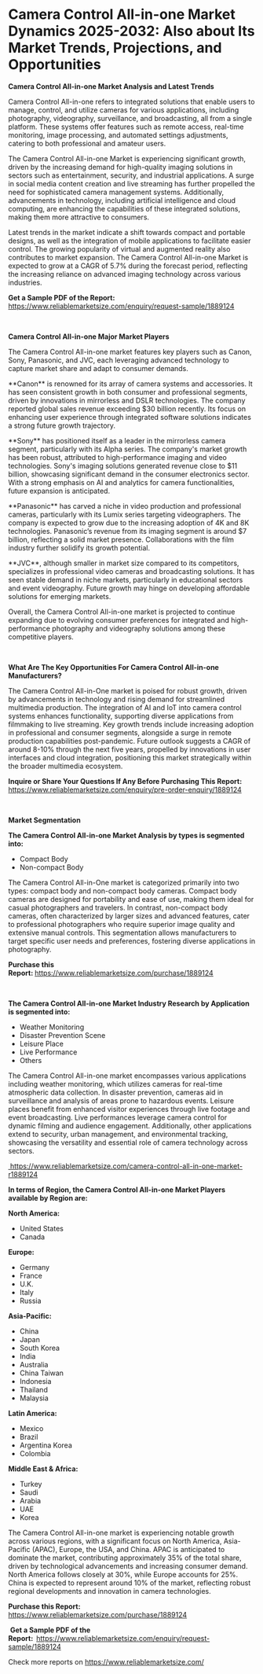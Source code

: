 <p><h1>Camera Control All-in-one Market Dynamics 2025-2032: Also about Its Market Trends, Projections, and Opportunities</h1></p><p><strong>Camera Control All-in-one Market Analysis and Latest Trends</strong></p>
<p><p>Camera Control All-in-one refers to integrated solutions that enable users to manage, control, and utilize cameras for various applications, including photography, videography, surveillance, and broadcasting, all from a single platform. These systems offer features such as remote access, real-time monitoring, image processing, and automated settings adjustments, catering to both professional and amateur users.</p><p>The Camera Control All-in-one Market is experiencing significant growth, driven by the increasing demand for high-quality imaging solutions in sectors such as entertainment, security, and industrial applications. A surge in social media content creation and live streaming has further propelled the need for sophisticated camera management systems. Additionally, advancements in technology, including artificial intelligence and cloud computing, are enhancing the capabilities of these integrated solutions, making them more attractive to consumers.</p><p>Latest trends in the market indicate a shift towards compact and portable designs, as well as the integration of mobile applications to facilitate easier control. The growing popularity of virtual and augmented reality also contributes to market expansion. The Camera Control All-in-one Market is expected to grow at a CAGR of 5.7% during the forecast period, reflecting the increasing reliance on advanced imaging technology across various industries.</p></p>
<p><strong>Get a Sample PDF of the Report:&nbsp;</strong> <a href="https://www.reliablemarketsize.com/enquiry/request-sample/1889124?utm_campaign=2936&utm_medium=2&utm_source=Github&utm_content=ia&utm_term=28032025&utm_id=camera-control-all-in-one">https://www.reliablemarketsize.com/enquiry/request-sample/1889124</a></p>
<p>&nbsp;</p>
<p><strong>Camera Control All-in-one Major Market Players</strong></p>
<p><p>The Camera Control All-in-one market features key players such as Canon, Sony, Panasonic, and JVC, each leveraging advanced technology to capture market share and adapt to consumer demands.</p><p>**Canon** is renowned for its array of camera systems and accessories. It has seen consistent growth in both consumer and professional segments, driven by innovations in mirrorless and DSLR technologies. The company reported global sales revenue exceeding $30 billion recently. Its focus on enhancing user experience through integrated software solutions indicates a strong future growth trajectory.</p><p>**Sony** has positioned itself as a leader in the mirrorless camera segment, particularly with its Alpha series. The company's market growth has been robust, attributed to high-performance imaging and video technologies. Sony's imaging solutions generated revenue close to $11 billion, showcasing significant demand in the consumer electronics sector. With a strong emphasis on AI and analytics for camera functionalities, future expansion is anticipated.</p><p>**Panasonic** has carved a niche in video production and professional cameras, particularly with its Lumix series targeting videographers. The company is expected to grow due to the increasing adoption of 4K and 8K technologies. Panasonic’s revenue from its imaging segment is around $7 billion, reflecting a solid market presence. Collaborations with the film industry further solidify its growth potential.</p><p>**JVC**, although smaller in market size compared to its competitors, specializes in professional video cameras and broadcasting solutions. It has seen stable demand in niche markets, particularly in educational sectors and event videography. Future growth may hinge on developing affordable solutions for emerging markets.</p><p>Overall, the Camera Control All-in-one market is projected to continue expanding due to evolving consumer preferences for integrated and high-performance photography and videography solutions among these competitive players.</p></p>
<p>&nbsp;</p>
<p><strong>What Are The Key Opportunities For Camera Control All-in-one Manufacturers?</strong></p>
<p><p>The Camera Control All-in-One market is poised for robust growth, driven by advancements in technology and rising demand for streamlined multimedia production. The integration of AI and IoT into camera control systems enhances functionality, supporting diverse applications from filmmaking to live streaming. Key growth trends include increasing adoption in professional and consumer segments, alongside a surge in remote production capabilities post-pandemic. Future outlook suggests a CAGR of around 8-10% through the next five years, propelled by innovations in user interfaces and cloud integration, positioning this market strategically within the broader multimedia ecosystem.</p></p>
<p><strong>Inquire or Share Your Questions If Any Before Purchasing This Report:</strong> <a href="https://www.reliablemarketsize.com/enquiry/pre-order-enquiry/1889124?utm_campaign=2936&utm_medium=2&utm_source=Github&utm_content=ia&utm_term=28032025&utm_id=camera-control-all-in-one">https://www.reliablemarketsize.com/enquiry/pre-order-enquiry/1889124</a></p>
<p>&nbsp;</p>
<p><strong>Market Segmentation</strong></p>
<p><strong>The Camera Control All-in-one Market Analysis by types is segmented into:</strong></p>
<p><ul><li>Compact Body</li><li>Non-compact Body</li></ul></p>
<p><p>The Camera Control All-in-One market is categorized primarily into two types: compact body and non-compact body cameras. Compact body cameras are designed for portability and ease of use, making them ideal for casual photographers and travelers. In contrast, non-compact body cameras, often characterized by larger sizes and advanced features, cater to professional photographers who require superior image quality and extensive manual controls. This segmentation allows manufacturers to target specific user needs and preferences, fostering diverse applications in photography.</p></p>
<p><strong>Purchase this Report:&nbsp;</strong><a href="https://www.reliablemarketsize.com/purchase/1889124?utm_campaign=2936&utm_medium=2&utm_source=Github&utm_content=ia&utm_term=28032025&utm_id=camera-control-all-in-one">https://www.reliablemarketsize.com/purchase/1889124</a></p>
<p>&nbsp;</p>
<p><strong>The Camera Control All-in-one Market Industry Research by Application is segmented into:</strong></p>
<p><ul><li>Weather Monitoring</li><li>Disaster Prevention Scene</li><li>Leisure Place</li><li>Live Performance</li><li>Others</li></ul></p>
<p><p>The Camera Control All-in-one market encompasses various applications including weather monitoring, which utilizes cameras for real-time atmospheric data collection. In disaster prevention, cameras aid in surveillance and analysis of areas prone to hazardous events. Leisure places benefit from enhanced visitor experiences through live footage and event broadcasting. Live performances leverage camera control for dynamic filming and audience engagement. Additionally, other applications extend to security, urban management, and environmental tracking, showcasing the versatility and essential role of camera technology across sectors.</p></p>
<p><a href="https://www.reliablemarketsize.com/camera-control-all-in-one-market-r1889124?utm_campaign=2936&utm_medium=2&utm_source=Github&utm_content=ia&utm_term=28032025&utm_id=camera-control-all-in-one">&nbsp;https://www.reliablemarketsize.com/camera-control-all-in-one-market-r1889124</a></p>
<p><strong>In terms of Region, the Camera Control All-in-one Market Players available by Region are:</strong></p>
<p>
    <p> <strong> North America: </strong>
        <ul>
            <li>United States</li>
            <li>Canada</li>
        </ul>
        </p> 
    <p> <strong> Europe: </strong>
        <ul>
            <li>Germany</li>
            <li>France</li>
            <li>U.K.</li>
            <li>Italy</li>
            <li>Russia</li>
        </ul>
        </p> 
    <p> <strong> Asia-Pacific: </strong>
        <ul>
            <li>China</li>
            <li>Japan</li>
            <li>South Korea</li>
            <li>India</li>
            <li>Australia</li>
            <li>China Taiwan</li>
            <li>Indonesia</li>
            <li>Thailand</li>
            <li>Malaysia</li>
        </ul>
        </p> 
    <p> <strong> Latin America: </strong>
        <ul>
            <li>Mexico</li>
            <li>Brazil</li>
            <li>Argentina Korea</li>
            <li>Colombia</li>
        </ul>
        </p> 
    <p> <strong> Middle East & Africa: </strong>
        <ul>
            <li>Turkey</li>
            <li>Saudi</li>
            <li>Arabia</li>
            <li>UAE</li>
            <li>Korea</li>
        </ul>
    </p>
    </p>
<p><p>The Camera Control All-in-one market is experiencing notable growth across various regions, with a significant focus on North America, Asia-Pacific (APAC), Europe, the USA, and China. APAC is anticipated to dominate the market, contributing approximately 35% of the total share, driven by technological advancements and increasing consumer demand. North America follows closely at 30%, while Europe accounts for 25%. China is expected to represent around 10% of the market, reflecting robust regional developments and innovation in camera technologies.</p></p>
<p><strong>Purchase this Report: </strong><a href="https://www.reliablemarketsize.com/purchase/1889124?utm_campaign=2936&utm_medium=2&utm_source=Github&utm_content=ia&utm_term=28032025&utm_id=camera-control-all-in-one">https://www.reliablemarketsize.com/purchase/1889124</a></p>
<p>&nbsp;<strong>Get a Sample PDF of the Report:&nbsp;&nbsp;</strong><a href="https://www.reliablemarketsize.com/enquiry/request-sample/1889124?utm_campaign=2936&utm_medium=2&utm_source=Github&utm_content=ia&utm_term=28032025&utm_id=camera-control-all-in-one">https://www.reliablemarketsize.com/enquiry/request-sample/1889124</a></p>
<p><strong></strong></p>
<p>Check more reports on <a href="https://www.reliablemarketsize.com/?utm_campaign=2936&utm_medium=2&utm_source=Github&utm_content=ia&utm_term=28032025&utm_id=camera-control-all-in-one">https://www.reliablemarketsize.com/</a></p>